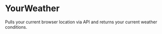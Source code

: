 # YourWeather
Pulls your current browser location via API and returns your current weather conditions.

